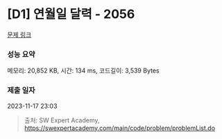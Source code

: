 # [D1] 연월일 달력 - 2056 

[문제 링크](https://swexpertacademy.com/main/code/problem/problemDetail.do?contestProbId=AV5QLkdKAz4DFAUq) 

### 성능 요약

메모리: 20,852 KB, 시간: 134 ms, 코드길이: 3,539 Bytes

### 제출 일자

2023-11-17 23:03



> 출처: SW Expert Academy, https://swexpertacademy.com/main/code/problem/problemList.do